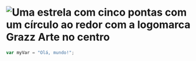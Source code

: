 # ![Uma estrela com cinco pontas com um círculo ao redor com a logomarca Grazz Arte no centro](https://cascardi.me/wp-content/uploads/2024/12/Star_logo_Blackground-1024x1024.png)
``` javascript
var myVar = "Olá, mundo!";
```
